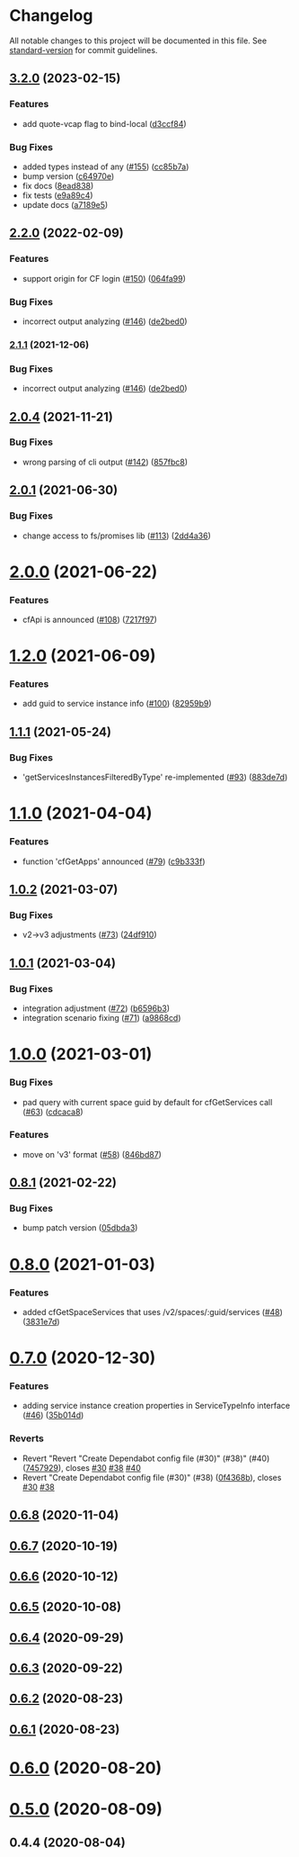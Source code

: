# Changelog

All notable changes to this project will be documented in this file. See [standard-version](https://github.com/conventional-changelog/standard-version) for commit guidelines.

## [3.2.0](https://github.com/sap/cloud-foundry-tools-api/compare/v3.0.1...v3.2.0) (2023-02-15)

### Features

- add quote-vcap flag to bind-local ([d3ccf84](https://github.com/sap/cloud-foundry-tools-api/commit/d3ccf8407329d682fd5628db272cd5cae1a32b41))

### Bug Fixes

- added types instead of any ([#155](https://github.com/sap/cloud-foundry-tools-api/issues/155)) ([cc85b7a](https://github.com/sap/cloud-foundry-tools-api/commit/cc85b7ae7bf81cb9f26792b48d27aac5e9bb2645))
- bump version ([c64970e](https://github.com/sap/cloud-foundry-tools-api/commit/c64970e4bb4083c7c22578bb0959e80719b9a973))
- fix docs ([8ead838](https://github.com/sap/cloud-foundry-tools-api/commit/8ead8380719ab932d4f73bff1df9ea04d117551a))
- fix tests ([e9a89c4](https://github.com/sap/cloud-foundry-tools-api/commit/e9a89c4cbb49caff501219baff8ceabab127c82e))
- update docs ([a7189e5](https://github.com/sap/cloud-foundry-tools-api/commit/a7189e5979cc82ed79231b2f40ac187cb6721784))

## [2.2.0](https://github.com/sap/cloud-foundry-tools-api/compare/v2.0.4...v2.2.0) (2022-02-09)

### Features

- support origin for CF login ([#150](https://github.com/sap/cloud-foundry-tools-api/issues/150)) ([064fa99](https://github.com/sap/cloud-foundry-tools-api/commit/064fa9903e403e1e66fd614afb1a57e6f22ba36c))

### Bug Fixes

- incorrect output analyzing ([#146](https://github.com/sap/cloud-foundry-tools-api/issues/146)) ([de2bed0](https://github.com/sap/cloud-foundry-tools-api/commit/de2bed0777c114389c03f83dfe7a277e47116532))

### [2.1.1](https://github.com/sap/cloud-foundry-tools-api/compare/v2.0.4...v2.1.1) (2021-12-06)

### Bug Fixes

- incorrect output analyzing ([#146](https://github.com/sap/cloud-foundry-tools-api/issues/146)) ([de2bed0](https://github.com/sap/cloud-foundry-tools-api/commit/de2bed0777c114389c03f83dfe7a277e47116532))

## [2.0.4](https://github.com/sap/cloud-foundry-tools-api/compare/v2.0.1...v2.0.4) (2021-11-21)

### Bug Fixes

- wrong parsing of cli output ([#142](https://github.com/sap/cloud-foundry-tools-api/issues/142)) ([857fbc8](https://github.com/sap/cloud-foundry-tools-api/commit/857fbc86bc21a49aa993065648cdfd407a5dd2ce))

## [2.0.1](https://github.com/sap/cloud-foundry-tools-api/compare/v2.0.0...v2.0.1) (2021-06-30)

### Bug Fixes

- change access to fs/promises lib ([#113](https://github.com/sap/cloud-foundry-tools-api/issues/113)) ([2dd4a36](https://github.com/sap/cloud-foundry-tools-api/commit/2dd4a361c7414738abef74f274898d9fcddeef0a))

# [2.0.0](https://github.com/sap/cloud-foundry-tools-api/compare/v1.2.0...v2.0.0) (2021-06-22)

### Features

- cfApi is announced ([#108](https://github.com/sap/cloud-foundry-tools-api/issues/108)) ([7217f97](https://github.com/sap/cloud-foundry-tools-api/commit/7217f97710436d6ddffcfba0de6890e47c982295))

# [1.2.0](https://github.com/sap/cloud-foundry-tools-api/compare/v1.1.1...v1.2.0) (2021-06-09)

### Features

- add guid to service instance info ([#100](https://github.com/sap/cloud-foundry-tools-api/issues/100)) ([82959b9](https://github.com/sap/cloud-foundry-tools-api/commit/82959b9d83b2bdba4fef1e80d796668ff32ec4a5))

## [1.1.1](https://github.com/sap/cloud-foundry-tools-api/compare/v1.1.0...v1.1.1) (2021-05-24)

### Bug Fixes

- 'getServicesInstancesFilteredByType' re-implemented ([#93](https://github.com/sap/cloud-foundry-tools-api/issues/93)) ([883de7d](https://github.com/sap/cloud-foundry-tools-api/commit/883de7da0c233fabc366c86b62c72a2720139295))

# [1.1.0](https://github.com/sap/cloud-foundry-tools-api/compare/v1.0.2...v1.1.0) (2021-04-04)

### Features

- function 'cfGetApps' announced ([#79](https://github.com/sap/cloud-foundry-tools-api/issues/79)) ([c9b333f](https://github.com/sap/cloud-foundry-tools-api/commit/c9b333f00324d8b0f17e7e516cf6179e1145311c))

## [1.0.2](https://github.com/sap/cloud-foundry-tools-api/compare/v1.0.1...v1.0.2) (2021-03-07)

### Bug Fixes

- v2->v3 adjustments ([#73](https://github.com/sap/cloud-foundry-tools-api/issues/73)) ([24df910](https://github.com/sap/cloud-foundry-tools-api/commit/24df910e800dcf58a245713c731cdc8e741bc747))

## [1.0.1](https://github.com/sap/cloud-foundry-tools-api/compare/v1.0.0...v1.0.1) (2021-03-04)

### Bug Fixes

- integration adjustment ([#72](https://github.com/sap/cloud-foundry-tools-api/issues/72)) ([b6596b3](https://github.com/sap/cloud-foundry-tools-api/commit/b6596b340d50221feca2dad54ae112817ea6cd44))
- integration scenario fixing ([#71](https://github.com/sap/cloud-foundry-tools-api/issues/71)) ([a9868cd](https://github.com/sap/cloud-foundry-tools-api/commit/a9868cdefc10cc60de255f9dfe5e38eadcba8d2a))

# [1.0.0](https://github.com/sap/cloud-foundry-tools-api/compare/v0.8.1...v1.0.0) (2021-03-01)

### Bug Fixes

- pad query with current space guid by default for cfGetServices call ([#63](https://github.com/sap/cloud-foundry-tools-api/issues/63)) ([cdcaca8](https://github.com/sap/cloud-foundry-tools-api/commit/cdcaca869e73dc0d44d63f40790901f6fa896c34))

### Features

- move on 'v3' format ([#58](https://github.com/sap/cloud-foundry-tools-api/issues/58)) ([846bd87](https://github.com/sap/cloud-foundry-tools-api/commit/846bd87de88190aca88a15e8e2642727292cbdf6))

## [0.8.1](https://github.com/sap/cloud-foundry-tools-api/compare/v0.8.0...v0.8.1) (2021-02-22)

### Bug Fixes

- bump patch version ([05dbda3](https://github.com/sap/cloud-foundry-tools-api/commit/05dbda39f2badd8c5d42f936d97337b7fe883574))

# [0.8.0](https://github.com/sap/cloud-foundry-tools-api/compare/v0.7.0...v0.8.0) (2021-01-03)

### Features

- added cfGetSpaceServices that uses /v2/spaces/:guid/services ([#48](https://github.com/sap/cloud-foundry-tools-api/issues/48)) ([3831e7d](https://github.com/sap/cloud-foundry-tools-api/commit/3831e7d530e151f3b9970fb59acff4f9ed9329bf))

# [0.7.0](https://github.com/sap/cloud-foundry-tools-api/compare/0.7.0...v0.7.0) (2020-12-30)

### Features

- adding service instance creation properties in ServiceTypeInfo interface ([#46](https://github.com/sap/cloud-foundry-tools-api/issues/46)) ([35b014d](https://github.com/sap/cloud-foundry-tools-api/commit/35b014da6225e2fcf350e2c7d1640d0b20ed6e7b))

### Reverts

- Revert "Revert "Create Dependabot config file (#30)" (#38)" (#40) ([7457929](https://github.com/sap/cloud-foundry-tools-api/commit/74579294be23b04bca4b75c725d42fd6a16b8636)), closes [#30](https://github.com/sap/cloud-foundry-tools-api/issues/30) [#38](https://github.com/sap/cloud-foundry-tools-api/issues/38) [#40](https://github.com/sap/cloud-foundry-tools-api/issues/40)
- Revert "Create Dependabot config file (#30)" (#38) ([0f4368b](https://github.com/sap/cloud-foundry-tools-api/commit/0f4368b93d254788c7670846031d27684e23e9ae)), closes [#30](https://github.com/sap/cloud-foundry-tools-api/issues/30) [#38](https://github.com/sap/cloud-foundry-tools-api/issues/38)

## [0.6.8](https://github.com/sap/cloud-foundry-tools-api/compare/v0.6.7...v0.6.8) (2020-11-04)

## [0.6.7](https://github.com/sap/cloud-foundry-tools-api/compare/v0.6.6...v0.6.7) (2020-10-19)

## [0.6.6](https://github.com/sap/cloud-foundry-tools-api/compare/v0.6.5...v0.6.6) (2020-10-12)

## [0.6.5](https://github.com/sap/cloud-foundry-tools-api/compare/v0.6.4...v0.6.5) (2020-10-08)

## [0.6.4](https://github.com/sap/cloud-foundry-tools-api/compare/v0.6.3...v0.6.4) (2020-09-29)

## [0.6.3](https://github.com/sap/cloud-foundry-tools-api/compare/v0.6.2...v0.6.3) (2020-09-22)

## [0.6.2](https://github.com/sap/cloud-foundry-tools-api/compare/v0.6.1...v0.6.2) (2020-08-23)

## [0.6.1](https://github.com/sap/cloud-foundry-tools-api/compare/v0.6.0...v0.6.1) (2020-08-23)

# [0.6.0](https://github.com/sap/cloud-foundry-tools-api/compare/v0.5.0...v0.6.0) (2020-08-20)

# [0.5.0](https://github.com/sap/cloud-foundry-tools-api/compare/v0.4.4...v0.5.0) (2020-08-09)

## 0.4.4 (2020-08-04)
